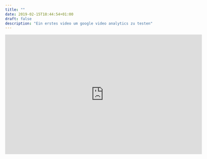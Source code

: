 ```yaml
---
title: ""
date: 2019-02-15T18:44:54+01:00
draft: false
description: "Ein erstes video um google video analytics zu testen"
---
```

<div class="iframe-container">
<iframe src="https://player.vimeo.com/video/199737359?api=1&player_id=vimeo-player-1" id="vimeo-player-1" width="640" height="390" frameborder="0" data-progress="true" data-seek="true" data-bounce="false" webkitAllowFullScreen mozallowfullscreen allowFullScreen></iframe>
</div>

